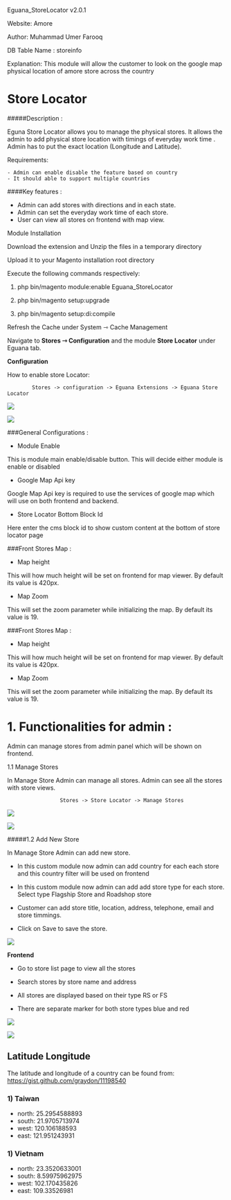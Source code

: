 Eguana_StoreLocator v2.0.1

Website: Amore

Author: Muhammad Umer Farooq

DB Table Name : storeinfo
 
Explanation: This module will allow the customer to look on the google map physical location of amore store across the country

# Store Locator

#####Description :

Eguna Store Locator allows you to manage the physical stores. It allows the admin to add physical store location with timings of everyday work time . Admin has to put the exact location (Longitude and Latitude).


Requirements:

    - Admin can enable disable the feature based on country
    - It should able to support multiple countries


####Key features :

- Admin can add stores with directions and in each state.
- Admin can set the everyday work time of each store.
- User can view all stores on frontend with map view.

Module Installation

Download the extension and Unzip the files in a temporary directory

Upload it to your Magento installation root directory

Execute the following commands respectively:

1.  php bin/magento module:enable Eguana_StoreLocator

2.  php bin/magento setup:upgrade

3.  php bin/magento setup:di:compile

Refresh the Cache under System ⇾ Cache Management

Navigate to **Stores ⇾ Configuration** and the module **Store Locator** under Eguana tab.


**Configuration**

How to enable store Locator:

            Stores -> configuration -> Eguana Extensions -> Eguana Store Locator

 ![](https://i.ibb.co/3hJVymr/store2.png)
 
 ![](https://i.ibb.co/gFs3477/store1.png)
 
 ###General Configurations :
 
 -  Module Enable
 
 This is module main enable/disable button. This will decide either module is enable or disabled

-  Google Map Api key
 
 Google Map Api key is required to use the services of google map which will use on both frontend and backend.

-  Store Locator Bottom Block Id
 
Here enter the cms block id to show custom content at the bottom of store locator page

###Front Stores Map :

- Map height

This will how much height will be set on frontend for map viewer. By default its value is 420px.

- Map Zoom

This will set the zoom parameter while initializing the map. By default its value is 19.

###Front Stores Map :

- Map height

This will how much height will be set on frontend for map viewer. By default its value is 420px.

- Map Zoom

This will set the zoom parameter while initializing the map. By default its value is 19.


# 1. Functionalities for admin :

Admin can manage stores from admin panel which will be shown on frontend.

1.1 Manage Stores

In Manage Store Admin can manage all stores. Admin can see all the stores with store views.

                     Stores -> Store Locator -> Manage Stores


 ![](https://i.ibb.co/HnrGYs8/menu.png)
 
 ![](https://i.ibb.co/BNg1vBv/store3.png)

 
#####1.2 Add New Store

In Manage Store Admin can add new store.

- In this custom module now admin can add country for each each store and this country filter will be used on frontend

- In this custom module now admin can add add store type for each store.
 Select type Flagship Store and Roadshop store
 
- Customer can add store title, location,  address, telephone, email and store timmings.
 
 - Click on Save to save the store.
 
 ![](https://i.ibb.co/XjFmTZH/screencapture-chrome-extension-fdpohaocaechififmbbbbbknoalclacl-editor-html-2020-06-30-20-37-21.png)

 **Frontend**
 
 - Go to store list page to view all the stores 
 
 - Search stores by store name and address
 
 - All stores are displayed based on their type RS or FS
 
 - There are separate marker for both store types blue and red
 
  ![](https://i.ibb.co/gmrmjh5/storefront.png)

  ![](https://i.ibb.co/GTgfK9Q/storefornt2.png)

## Latitude Longitude

The latitude and longitude of a country can be found from: https://gist.github.com/graydon/11198540

### 1) Taiwan
- north: 25.2954588893
- south: 21.9705713974
- west: 120.106188593
- east: 121.951243931

### 1) Vietnam
- north: 23.3520633001
- south: 8.59975962975
- west: 102.170435826
- east: 109.33526981

